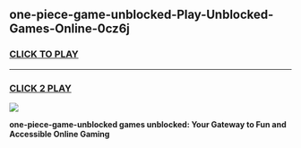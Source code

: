 
## one-piece-game-unblocked-Play-Unblocked-Games-Online-0cz6j
<h3>
<a href="https://premium76.site?title=one-piece-game-unblocked&ref=24A">CLICK TO PLAY</a></h3>
<hr>

<h3>
<a href="https://premium76.site?title=one-piece-game-unblocked&ref=24A">CLICK 2 PLAY</a>
  
</h3>

<a href="https://premium76.site?title=one-piece-game-unblocked&ref=24A"><img src="https://clearcache.store/games.png"></a>


**one-piece-game-unblocked games unblocked: Your Gateway to Fun and Accessible Online Gaming**
